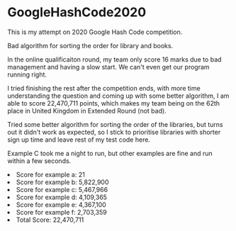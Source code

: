 # GoogleHashCode2020

This is my attempt on 2020 Google Hash Code competition.

Bad algorithm for sorting the order for library and books.

In the online qualificaiton round, my team only score 16 marks due to bad management and having a slow start. We can't
even get our program running right.

I tried finishing the rest after the competition ends, with more time understanding the question 
and coming up with some better algorithm, I am able to score 22,470,711 points, which makes my team being
on the 62th place in United Kingdom in Extended Round (not bad).

Tried some better algorithm for sorting the order of the libraries, but turns out it didn't work as expected, so
I stick to prioritise libraries with shorter sign up time and leave rest of my test code here.

Example C took me a night to run, but other examples are fine and run within a few seconds.

<li>Score for example a: 21</li>
<li>Score for example b: 5,822,900</li>
<li>Score for example c: 5,467,966</li>
<li>Score for example d: 4,109,365</li>
<li>Score for example e: 4,367,100</li>
<li>Score for example f: 2,703,359</li>

<li>Total Score: 22,470,711</li>
